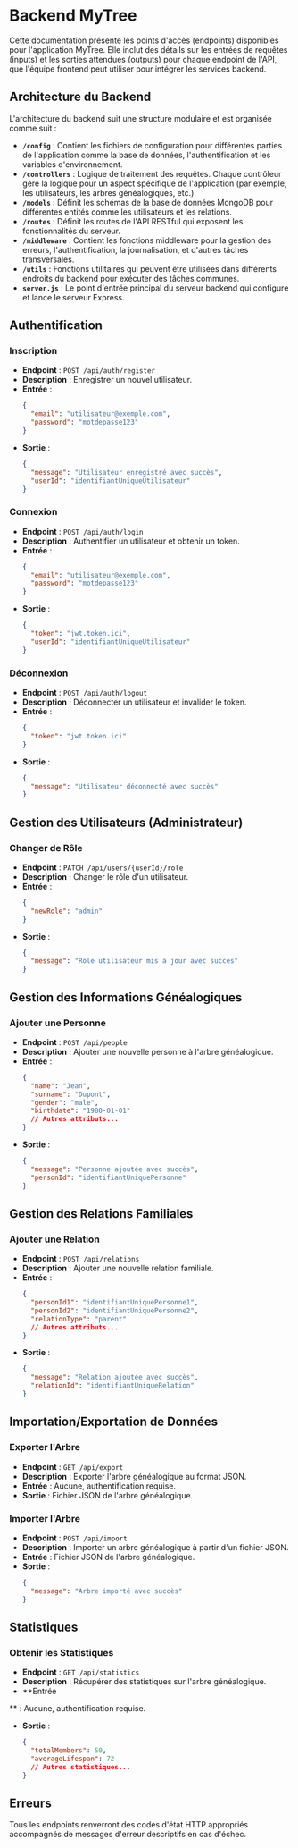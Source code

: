 # Backend MyTree

Cette documentation présente les points d'accès (endpoints) disponibles pour l'application MyTree. Elle inclut des détails sur les entrées de requêtes (inputs) et les sorties attendues (outputs) pour chaque endpoint de l'API, que l'équipe frontend peut utiliser pour intégrer les services backend.

## Architecture du Backend

L'architecture du backend suit une structure modulaire et est organisée comme suit :

- **`/config`** : Contient les fichiers de configuration pour différentes parties de l'application comme la base de données, l'authentification et les variables d'environnement.
- **`/controllers`** : Logique de traitement des requêtes. Chaque contrôleur gère la logique pour un aspect spécifique de l'application (par exemple, les utilisateurs, les arbres généalogiques, etc.).
- **`/models`** : Définit les schémas de la base de données MongoDB pour différentes entités comme les utilisateurs et les relations.
- **`/routes`** : Définit les routes de l'API RESTful qui exposent les fonctionnalités du serveur.
- **`/middleware`** : Contient les fonctions middleware pour la gestion des erreurs, l'authentification, la journalisation, et d'autres tâches transversales.
- **`/utils`** : Fonctions utilitaires qui peuvent être utilisées dans différents endroits du backend pour exécuter des tâches communes.
- **`server.js`** : Le point d'entrée principal du serveur backend qui configure et lance le serveur Express.

## Authentification

### Inscription

- **Endpoint** : `POST /api/auth/register`
- **Description** : Enregistrer un nouvel utilisateur.
- **Entrée** :
  ```json
  {
    "email": "utilisateur@exemple.com",
    "password": "motdepasse123"
  }
  ```
- **Sortie** :
  ```json
  {
    "message": "Utilisateur enregistré avec succès",
    "userId": "identifiantUniqueUtilisateur"
  }
  ```

### Connexion

- **Endpoint** : `POST /api/auth/login`
- **Description** : Authentifier un utilisateur et obtenir un token.
- **Entrée** :
  ```json
  {
    "email": "utilisateur@exemple.com",
    "password": "motdepasse123"
  }
  ```
- **Sortie** :
  ```json
  {
    "token": "jwt.token.ici",
    "userId": "identifiantUniqueUtilisateur"
  }
  ```

### Déconnexion

- **Endpoint** : `POST /api/auth/logout`
- **Description** : Déconnecter un utilisateur et invalider le token.
- **Entrée** :
  ```json
  {
    "token": "jwt.token.ici"
  }
  ```
- **Sortie** :
  ```json
  {
    "message": "Utilisateur déconnecté avec succès"
  }
  ```

## Gestion des Utilisateurs (Administrateur)

### Changer de Rôle

- **Endpoint** : `PATCH /api/users/{userId}/role`
- **Description** : Changer le rôle d'un utilisateur.
- **Entrée** :
  ```json
  {
    "newRole": "admin"
  }
  ```
- **Sortie** :
  ```json
  {
    "message": "Rôle utilisateur mis à jour avec succès"
  }
  ```

## Gestion des Informations Généalogiques

### Ajouter une Personne

- **Endpoint** : `POST /api/people`
- **Description** : Ajouter une nouvelle personne à l'arbre généalogique.
- **Entrée** :
  ```json
  {
    "name": "Jean",
    "surname": "Dupont",
    "gender": "male",
    "birthdate": "1980-01-01"
    // Autres attributs...
  }
  ```
- **Sortie** :
  ```json
  {
    "message": "Personne ajoutée avec succès",
    "personId": "identifiantUniquePersonne"
  }
  ```

## Gestion des Relations Familiales

### Ajouter une Relation

- **Endpoint** : `POST /api/relations`
- **Description** : Ajouter une nouvelle relation familiale.
- **Entrée** :
  ```json
  {
    "personId1": "identifiantUniquePersonne1",
    "personId2": "identifiantUniquePersonne2",
    "relationType": "parent"
    // Autres attributs...
  }
  ```
- **Sortie** :
  ```json
  {
    "message": "Relation ajoutée avec succès",
    "relationId": "identifiantUniqueRelation"
  }
  ```

## Importation/Exportation de Données

### Exporter l'Arbre

- **Endpoint** : `GET /api/export`
- **Description** : Exporter l'arbre généalogique au format JSON.
- **Entrée** : Aucune, authentification requise.
- **Sortie** : Fichier JSON de l'arbre généalogique.

### Importer l'Arbre

- **Endpoint** : `POST /api/import`
- **Description** : Importer un arbre généalogique à partir d'un fichier JSON.
- **Entrée** : Fichier JSON de l'arbre généalogique.
- **Sortie** :
  ```json
  {
    "message": "Arbre importé avec succès"
  }
  ```

## Statistiques

### Obtenir les Statistiques

- **Endpoint** : `GET /api/statistics`
- **Description** : Récupérer des statistiques sur l'arbre généalogique.
- \*\*Entrée

\*\* : Aucune, authentification requise.

- **Sortie** :
  ```json
  {
    "totalMembers": 50,
    "averageLifespan": 72
    // Autres statistiques...
  }
  ```

## Erreurs

Tous les endpoints renverront des codes d'état HTTP appropriés accompagnés de messages d'erreur descriptifs en cas d'échec.
